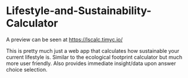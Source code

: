 # Lifestyle-and-Sustainability-Calculator
A preview can be seen at https://lscalc.timyc.io/

This is pretty much just a web app that calculates how sustainable your current lifestyle is. Similar to the ecological footprint calculator but much more user friendly. Also provides immediate insight/data upon answer choice selection. 
